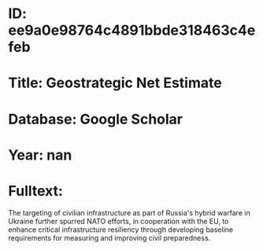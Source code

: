 # ID: ee9a0e98764c4891bbde318463c4efeb
# Title: Geostrategic Net Estimate
# Database: Google Scholar
# Year: nan
# Fulltext:
The targeting of civilian infrastructure as part of Russia's hybrid warfare in Ukraine further spurred NATO efforts, in cooperation with the EU, to enhance critical infrastructure resiliency through developing baseline requirements for measuring and improving civil preparedness.